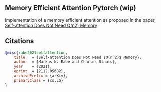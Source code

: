 ## Memory Efficient Attention Pytorch (wip)

Implementation of a memory efficient attention as proposed in the paper, <a href="https://arxiv.org/abs/2112.05682">Self-attention Does Not Need O(n2) Memory</a>

## Citations

```bibtex
@misc{rabe2021selfattention,
    title   = {Self-attention Does Not Need $O(n^2)$ Memory}, 
    author  = {Markus N. Rabe and Charles Staats},
    year    = {2021},
    eprint  = {2112.05682},
    archivePrefix = {arXiv},
    primaryClass = {cs.LG}
}
```
